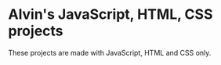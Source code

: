 # Alvin's JavaScript, HTML, CSS projects
These projects are made with JavaScript, HTML and CSS only.

